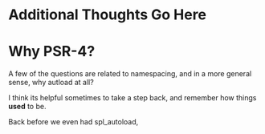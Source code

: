 # Additional Thoughts Go Here

# Why PSR-4?

A few of the questions are related to namespacing, and in a more general sense, why autload at all?

I think its helpful sometimes to take a step back, and remember how things **used** to be.

Back before we even had spl_autoload,
